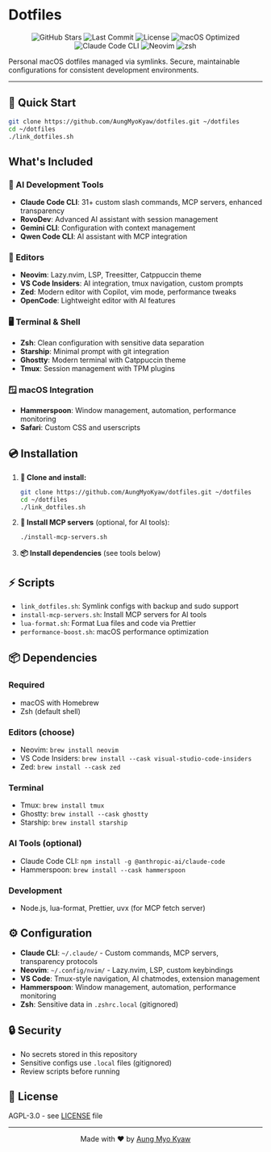 # Dotfiles

<p align="center">
  <img src="https://img.shields.io/github/stars/AungMyoKyaw/dotfiles?style=flat-square" alt="GitHub Stars">
  <img src="https://img.shields.io/github/last-commit/AungMyoKyaw/dotfiles?style=flat-square" alt="Last Commit">
  <img src="https://img.shields.io/badge/License-AGPL%20v3-blue?style=flat-square" alt="License">
  <img src="https://img.shields.io/badge/macOS%20Optimized-2ecc71?style=flat-square" alt="macOS Optimized">
  <img src="https://img.shields.io/badge/AI%20Agent-Claude%20Code%20CLI-FF6B35?style=flat-square" alt="Claude Code CLI">
  <img src="https://img.shields.io/badge/Primary%20Editor-Neovim-green?style=flat-square" alt="Neovim">
  <img src="https://img.shields.io/badge/Shell-zsh-blue?style=flat-square" alt="zsh">
</p>

Personal macOS dotfiles managed via symlinks. Secure, maintainable configurations for consistent development environments.

---

## 🚀 Quick Start

```bash
git clone https://github.com/AungMyoKyaw/dotfiles.git ~/dotfiles
cd ~/dotfiles
./link_dotfiles.sh
```

## What's Included

### 🤖 AI Development Tools

- **Claude Code CLI**: 31+ custom slash commands, MCP servers, enhanced transparency
- **RovoDev**: Advanced AI assistant with session management
- **Gemini CLI**: Configuration with context management
- **Qwen Code CLI**: AI assistant with MCP integration

### 📝 Editors

- **Neovim**: Lazy.nvim, LSP, Treesitter, Catppuccin theme
- **VS Code Insiders**: AI integration, tmux navigation, custom prompts
- **Zed**: Modern editor with Copilot, vim mode, performance tweaks
- **OpenCode**: Lightweight editor with AI features

### 🖥️ Terminal & Shell

- **Zsh**: Clean configuration with sensitive data separation
- **Starship**: Minimal prompt with git integration
- **Ghostty**: Modern terminal with Catppuccin theme
- **Tmux**: Session management with TPM plugins

### 🪟 macOS Integration

- **Hammerspoon**: Window management, automation, performance monitoring
- **Safari**: Custom CSS and userscripts

## 💿 Installation

1. **🔄 Clone and install:**

   ```bash
   git clone https://github.com/AungMyoKyaw/dotfiles.git ~/dotfiles
   cd ~/dotfiles
   ./link_dotfiles.sh
   ```

2. **🤖 Install MCP servers** (optional, for AI tools):

   ```bash
   ./install-mcp-servers.sh
   ```

3. **📦 Install dependencies** (see tools below)

## ⚡ Scripts

- `link_dotfiles.sh`: Symlink configs with backup and sudo support
- `install-mcp-servers.sh`: Install MCP servers for AI tools
- `lua-format.sh`: Format Lua files and code via Prettier
- `performance-boost.sh`: macOS performance optimization

## 📦 Dependencies

### Required

- macOS with Homebrew
- Zsh (default shell)

### Editors (choose)

- Neovim: `brew install neovim`
- VS Code Insiders: `brew install --cask visual-studio-code-insiders`
- Zed: `brew install --cask zed`

### Terminal

- Tmux: `brew install tmux`
- Ghostty: `brew install --cask ghostty`
- Starship: `brew install starship`

### AI Tools (optional)

- Claude Code CLI: `npm install -g @anthropic-ai/claude-code`
- Hammerspoon: `brew install --cask hammerspoon`

### Development

- Node.js, lua-format, Prettier, uvx (for MCP fetch server)

## ⚙️ Configuration

- **Claude CLI**: `~/.claude/` - Custom commands, MCP servers, transparency protocols
- **Neovim**: `~/.config/nvim/` - Lazy.nvim, LSP, custom keybindings
- **VS Code**: Tmux-style navigation, AI chatmodes, extension management
- **Hammerspoon**: Window management, automation, performance monitoring
- **Zsh**: Sensitive data in `.zshrc.local` (gitignored)

## 🔒 Security

- No secrets stored in this repository
- Sensitive configs use `.local` files (gitignored)
- Review scripts before running

## 📄 License

AGPL-3.0 - see [LICENSE](LICENSE) file

---

<div align="center">

Made with ❤️ by [Aung Myo Kyaw](https://github.com/AungMyoKyaw)

</div>
